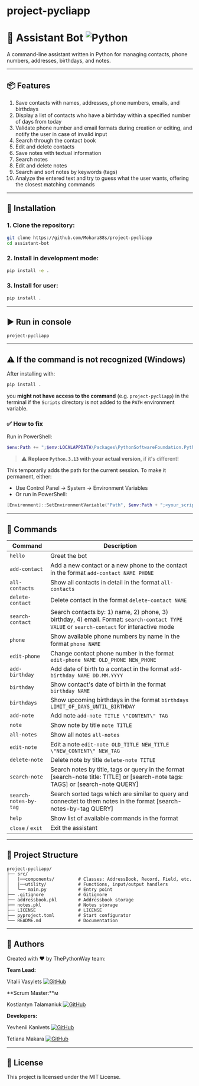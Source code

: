 
# project-pycliapp

# 🤖 Assistant Bot ![Python](https://img.shields.io/badge/Python-3776AB?style=flat&logo=python&logoColor=white)

A command-line assistant written in Python for managing contacts, phone numbers, addresses, birthdays, and notes.

---

## 📦 Features

1. Save contacts with names, addresses, phone numbers, emails, and birthdays
2. Display a list of contacts who have a birthday within a specified number of days from today
3. Validate phone number and email formats during creation or editing, and notify the user in case of invalid input
4. Search through the contact book
5. Edit and delete contacts
6. Save notes with textual information
7. Search notes
8. Edit and delete notes
9. Search and sort notes by keywords (tags)
10. Analyze the entered text and try to guess what the user wants, offering the closest matching commands

---

## 🚀 Installation

### 1. Clone the repository:
```bash
git clone https://github.com/Mohara88s/project-pycliapp
cd assistant-bot
```

### 2. Install in development mode:
```bash
pip install -e .
```

### 3. Install for user:
```bash
pip install .
```

---

## ▶️ Run in console

```bash
project-pycliapp
```

---

## ⚠️ If the command is not recognized (Windows)

After installing with:

```bash
pip install .
```

you **might not have access to the command** (e.g. `project-pycliapp`) in the terminal if the `Scripts` directory is not added to the `PATH` environment variable.

### ✅ How to fix

Run in PowerShell:

```powershell
$env:Path += ";$env:LOCALAPPDATA\Packages\PythonSoftwareFoundation.Python.3.13_qbz5n2kfra8p0\LocalCache\local-packages\Python313\Scripts"
```

> ⚠️ **Replace `Python.3.13` with your actual version**, if it's different!

This temporarily adds the path for the current session. To make it permanent, either:
- Use Control Panel → System → Environment Variables
- Or run in PowerShell:
```powershell
[Environment]::SetEnvironmentVariable("Path", $env:Path + ";<your_scripts_path>", "User")
```

---

## 💬 Commands

| Command                 | Description                                                                                                                                 |
|-------------------------|---------------------------------------------------------------------------------------------------------------------------------------------|
| `hello`                 | Greet the bot                                                                                                                               |
| `add-contact`           | Add a new contact or a new phone to the contact in the format `add-contact NAME PHONE`                                                      |
| `all-contacts`          | Show all contacts in detail in the format `all-contacts`                                                                                    |
| `delete-contact`        | Delete contact in the format `delete-contact NAME`                                                                                          |
| `search-contact`        | Search contacts by: 1) name, 2) phone, 3) birthday, 4) email. Format: `search-contact TYPE VALUE` or `search-contact` for interactive mode  |
| `phone`                 | Show available phone numbers by name in the format `phone NAME`                                                                             |
| `edit-phone`            | Change contact phone number in the format `edit-phone NAME OLD_PHONE NEW_PHONE`                                                             |
| `add-birthday`          | Add date of birth to a contact in the format `add-birthday NAME DD.MM.YYYY`                                                                 |
| `birthday`              | Show contact's date of birth in the format `birthday NAME`                                                                                  |
| `birthdays`             | Show upcoming birthdays in the format `birthdays LIMIT_OF_DAYS_UNTIL_BIRTHDAY`                                                              |
| `add-note`              | Add note `add-note TITLE \"CONTENT\" TAG`                                                                                                   |
| `note`                  | Show note by title `note TITLE`                                                                                                             |
| `all-notes`             | Show all notes `all-notes`                                                                                                                  |
| `edit-note`             | Edit a note `edit-note OLD_TITLE NEW_TITLE \"NEW_CONTENT\" NEW_TAG`                                                                         |
| `delete-note`           | Delete note by title `delete-note TITLE`                                                                                                    |
| `search-note`           | Search notes by title, tags or query in the format [search-note title: TITLE] or [search-note tags: TAGS] or [search-note QUERY]            |
| `search-notes-by-tag`   | Search sorted tags which are similar to query and connectet to them notes in the format [search-notes-by-tag QUERY]                         |
| `help`                  | Show list of available commands in the format                                                                                               |
| `close` / `exit`        | Exit the assistant                                                                                                                          |

---

## 📁 Project Structure

```
project-pycliapp/
├── src/
│   |──components/         # Classes: AddressBook, Record, Field, etc.
│   |──utility/            # Functions, input/output handlers
│   └── main.py            # Entry point
├── .gitignore             # Gitignore
├── addressbook.pkl        # Addressbook storage
├── notes.pkl              # Notes storage
├── LICENSE                # LICENSE
├── pyproject.toml         # Start configurator
└── README.md              # Documentation
```

---

## 👤 Authors

Created with ❤️ by ThePythonWay team:

**Team Lead:** 

Vitalii Vasylets
[![GitHub](https://img.shields.io/badge/GitHub-181717?style=flat&logo=github&logoColor=white)](https://github.com/Mohara88s)
 
**Scrum Master:**м

Kostiantyn Talamaniuk
[![GitHub](https://img.shields.io/badge/GitHub-181717?style=flat&logo=github&logoColor=white)](https://github.com/antifloodbot)

**Developers:** 

Yevhenii Kanivets
[![GitHub](https://img.shields.io/badge/GitHub-181717?style=flat&logo=github&logoColor=white)](https://github.com/EZDIVINER)

Tetiana Makara
[![GitHub](https://img.shields.io/badge/GitHub-181717?style=flat&logo=github&logoColor=white)](https://github.com/Tetiana-co)

---
## 📄 License

This project is licensed under the MIT License.
